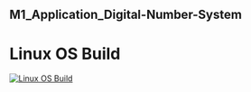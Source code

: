 ## M1_Application_Digital-Number-System

# Linux OS Build
[![Linux OS Build](https://github.com/40010753/M1_ProjectType_Goal/actions/workflows/build-linu.yml/badge.svg)](https://github.com/legends07/M1_Application_Digital-Number-System/blob/main/.github/workflows/linux_c-cpp.yml)

